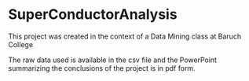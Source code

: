 # SuperConductorAnalysis
This project was created in the context of a Data Mining class at Baruch College

The raw data used is available in the csv file and the PowerPoint summarizing the conclusions of the project is in pdf form.
